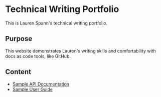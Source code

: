 # Technical Writing Portfolio
This is Lauren Spann's technical writing portfolio.

## Purpose
This website demonstrates Lauren's writing skills and comfortability with docs as code tools, like GitHub.

## Content
- [Sample API Documentation](https://github.com/lmspann/lmspann.github.io/blob/main/API%20Documentation%20Sample/APIDoc.md/)
- [Sample User Guide](https://github.com/lmspann/lmspann.github.io/blob/main/User%20Guide%20Sample/UserGuide.txt/)
